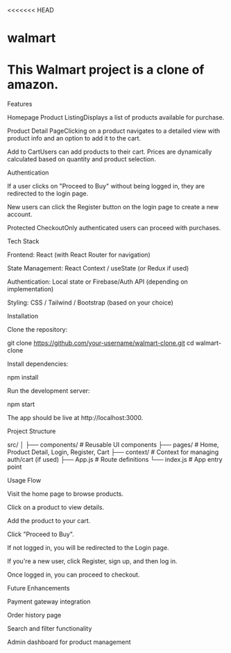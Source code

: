 <<<<<<< HEAD
# walmart
This Walmart project is a clone of amazon.
=======
Features

Homepage Product ListingDisplays a list of products available for purchase.

Product Detail PageClicking on a product navigates to a detailed view with product info and an option to add it to the cart.

Add to CartUsers can add products to their cart. Prices are dynamically calculated based on quantity and product selection.

Authentication

If a user clicks on "Proceed to Buy" without being logged in, they are redirected to the login page.

New users can click the Register button on the login page to create a new account.

Protected CheckoutOnly authenticated users can proceed with purchases.

Tech Stack

Frontend: React (with React Router for navigation)

State Management: React Context / useState (or Redux if used)

Authentication: Local state or Firebase/Auth API (depending on implementation)

Styling: CSS / Tailwind / Bootstrap (based on your choice)

Installation

Clone the repository:

git clone https://github.com/your-username/walmart-clone.git
cd walmart-clone

Install dependencies:

npm install

Run the development server:

npm start

The app should be live at http://localhost:3000.

Project Structure

src/
│
├── components/         # Reusable UI components
├── pages/              # Home, Product Detail, Login, Register, Cart
├── context/            # Context for managing auth/cart (if used)
├── App.js              # Route definitions
└── index.js            # App entry point

Usage Flow

Visit the home page to browse products.

Click on a product to view details.

Add the product to your cart.

Click "Proceed to Buy".

If not logged in, you will be redirected to the Login page.

If you're a new user, click Register, sign up, and then log in.

Once logged in, you can proceed to checkout.

Future Enhancements

Payment gateway integration

Order history page

Search and filter functionality

Admin dashboard for product management

